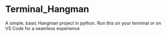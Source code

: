 # Terminal_Hangman
A simple, basic Hangman project in python. Run this on your terminal or on VS Code for a seamless experience
